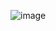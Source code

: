 
![image](https://user-images.githubusercontent.com/86525868/128982158-86768c36-4cf0-4758-8271-706560b897b3.png)
